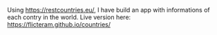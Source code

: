 Using https://restcountries.eu/, I have build an app with informations of each contry in the world. Live version here: https://flicteram.github.io/countries/
